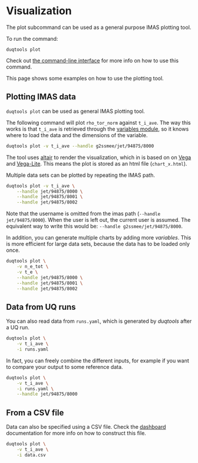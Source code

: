 # Visualization

The plot subcommand can be used as a general purpose IMAS plotting tool.

To run the command:

`duqtools plot`

Check out [the command-line interface](./command-line-interface.md#plot) for more info on how to use this command.

This page shows some examples on how to use the plotting tool.

## Plotting IMAS data

`duqtools plot` can be used as general IMAS plotting tool.

The following command will plot `rho_tor_norm` against `t_i_ave`. The way this works is that `t_i_ave` is retrieved through the [variables module](./variables.md), so it knows where to load the data and the dimensions of the variable.

```bash
duqtools plot -v t_i_ave --handle g2ssmee/jet/94875/8000
```

The tool uses [altair](https://altair-viz.github.io/) to render the visualization, which in is based on on [Vega](https://vega.github.io/vega) and [Vega-Lite](https://vega.github.io/vega-lite). This means the plot is stored as an html file (`chart_x.html`).

Multiple data sets can be plotted by repeating the IMAS path.

```bash
duqtools plot -v t_i_ave \
    --handle jet/94875/8000 \
    --handle jet/94875/8001 \
    --handle jet/94875/8002
```

Note that the username is omitted from the imas path (`--handle jet/94875/8000`). When the user is left out, the current user is assumed. The equivalent way to write this would be: `--handle g2ssmee/jet/94875/8000`.

In addition, you can generate multiple charts by adding more *variables*. This is more efficient for large data sets, because the data has to be loaded only once.

```bash
duqtools plot \
    -v n_e_tot \
    -v t_e \
    --handle jet/94875/8000 \
    --handle jet/94875/8001 \
    --handle jet/94875/8002
```

## Data from UQ runs

You can also read data from `runs.yaml`, which is generated by *duqtools* after a UQ run.

```bash
duqtools plot \
    -v t_i_ave \
    -i runs.yaml
```

In fact, you can freely combine the different inputs, for example if you want to compare your output to some reference data.

```bash
duqtools plot \
    -v t_i_ave \
    -i runs.yaml \
    --handle jet/94875/8000
```

## From a CSV file

Data can also be specified using a CSV file. Check the [dashboard](./dash.md#from-a-csv-file) documentation for more info on how to construct this file.

```bash
duqtools plot \
    -v t_i_ave \
    -i data.csv
```
